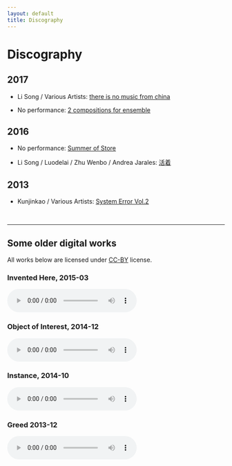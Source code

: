 ```yaml
---
layout: default
title: Discography
---
```

# Discography

## 2017

* Li Song / Various Artists: [there is no music from china](https://zoominnight.bandcamp.com/album/there-is-no-music-from-china)

* No performance: [2 compositions for ensemble](https://zoominnight.bandcamp.com/album/2-compositions-for-ensemble-bike-okra)


## 2016

* No performance: [Summer of Store](https://zoominnight.bandcamp.com/album/summer-of-store)

* Li Song / Luodelai / Zhu Wenbo / Andrea Jarales: [活着](https://futuro475.bandcamp.com/releases)

## 2013

* Kunjinkao / Various Artists: [System Error Vol.2 ](https://music.douban.com/subject/25800978/)


<!-- special empty line here -->
<br/>
<hr/>

## Some older digital works

All works below are licensed under [CC-BY](https://creativecommons.org/licenses/by/4.0/) license.

### Invented Here, 2015-03

<audio src="{{site.cdn_path}}inventedhere.mp3" controls="">
</audio>

### Object of Interest, 2014-12

<audio src="{{site.cdn_path}}object_of_interest.mp3" controls="">
</audio>

### Instance, 2014-10

<audio src="{{site.cdn_path}}instance.mp3" controls="">
</audio>

### Greed 2013-12

<audio src="{{site.cdn_path}}greed.mp3" controls="">
</audio>
